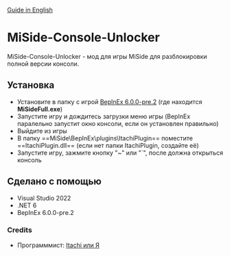 [Guide in English](https://github.com/ltachiUchiha/MiSide-Console-Unlocker/blob/main/README.md)

# MiSide-Console-Unlocker
MiSide-Console-Unlocker - мод для игры MiSide для разблокировки полной версии консоли.

## Установка
* Установите в папку с игрой [BepInEx 6.0.0-pre.2](https://docs.bepinex.dev/master/articles/user_guide/installation/unity_il2cpp.html?tabs=tabid-win) (где находится **MiSideFull.exe**)
* Запустите игру и дождитесь загрузки меню игры (BepInEx паралельно запустит окно консоли, если он установлен правильно)
* Выйдите из игры
* В папку ==MiSide\BepInEx\plugins\ItachiPlugin== поместите ==ItachiPlugin.dll== (если нет папки ItachiPlugin, создайте её)
* Запустите игру, зажмите кнопку "~" или "`", после должна открыться консоль

## Сделано с помощью
* Visual Studio 2022
* .NET 6
* BepInEx 6.0.0-pre.2

### Credits
* Программмист: [Itachi или Я](https://github.com/ltachiUchiha)
